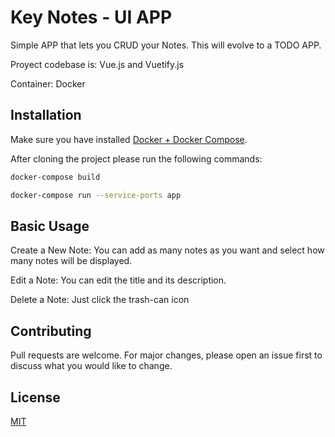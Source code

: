 # Key Notes - UI APP
Simple APP that lets you CRUD your Notes. This will evolve to a TODO APP.

Proyect codebase is: Vue.js and Vuetify.js

Container: Docker

## Installation

Make sure you have installed [Docker + Docker Compose](https://www.digitalocean.com/community/tutorials/how-to-install-and-use-docker-on-ubuntu-18-04).

After cloning the project please run the following commands:

```bash
docker-compose build
```

```bash
docker-compose run --service-ports app
```

## Basic Usage

Create a New Note: You can add as many notes as you want and select how many notes will be displayed.

Edit a Note: You can edit the title and its description.

Delete a Note: Just click the trash-can icon

## Contributing
Pull requests are welcome. For major changes, please open an issue first to discuss what you would like to change.

## License
[MIT](https://choosealicense.com/licenses/mit/)